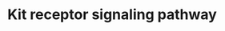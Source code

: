 ---
annotations:
- type: Pathway Ontology
  value: Stem Cell Factor signaling pathway
authors:
- A.Pandey
- MaintBot
- AlexanderPico
- Ddigles
- Eweitz
description: 'Kit is a receptor protein tyrosine kinase, which is a receptor for stem
  cell factor or kit ligand. Signaling through Kit is important for formation of red
  cells, lymphocytes, mast cells and platelets among others. Binding of Kit receptor
  to stem cell factor leads to an intracellular cascade of events that includes activation
  of PI 3-kinase, Src family kinases and PLC gamma. Activating mutations in the Kit
  receptor are associated with several human malignancies include leukemias, gastrointestinal
  stromal tumors and mastocytomas.  Source: NetPath http://www.netpath.org/pathways?path_id=NetPath_6'
last-edited: 2021-05-16
organisms:
- Rattus norvegicus
redirect_from:
- /index.php/Pathway:WP147
- /instance/WP147
schema-jsonld:
- '@context': https://schema.org/
  '@id': https://wikipathways.github.io/pathways/WP147.html
  '@type': Dataset
  creator:
    '@type': Organization
    name: WikiPathways
  description: 'Kit is a receptor protein tyrosine kinase, which is a receptor for
    stem cell factor or kit ligand. Signaling through Kit is important for formation
    of red cells, lymphocytes, mast cells and platelets among others. Binding of Kit
    receptor to stem cell factor leads to an intracellular cascade of events that
    includes activation of PI 3-kinase, Src family kinases and PLC gamma. Activating
    mutations in the Kit receptor are associated with several human malignancies include
    leukemias, gastrointestinal stromal tumors and mastocytomas.  Source: NetPath
    http://www.netpath.org/pathways?path_id=NetPath_6'
  keywords:
  - Mpdz
  - Cish
  - Crkl
  - Lyn
  - Cblb
  - Rps6ka1
  - Sos1
  - Pik3r2
  - Stap1
  - Akt1
  - Fes
  - Ptpn6
  - Hck
  - Src
  - Socs1
  - Prkca
  - Stat3
  - Tec
  - Kit
  - Socs6
  - Mapk1
  - Crk
  - Kitlg
  - Stat5a
  - Raf1
  - Plce1
  - Map2k1
  - Sh2b2
  - Ptpru
  - Vav1
  - Plcg1
  - Spred2
  - Ep300
  - Mitf
  - Yes1
  - Shc1
  - Tnfrsf10b
  - Grap
  - Btk
  - Cbl
  - Vav2
  - Spred1
  - Epor
  - Ptpn11
  - Rasa1
  - Stat5b
  - Socs5
  - Matk
  - Inpp5d
  - Dok1
  - Hras
  - Jak2
  - Abl1
  - Sh3kbp1
  - Bad
  - Grb7
  - Csf2rb
  - Grb2
  - Fyn
  - Pik3cg
  - Prkcb
  - Socs4
  - Stat1
  - Fgr
  - Cltc
  - Pik3r1
  - Grb10
  license: CC0
  name: Kit receptor signaling pathway
seo: CreativeWork
title: Kit receptor signaling pathway
wpid: WP147
---